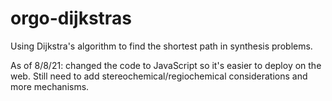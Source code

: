 # orgo-dijkstras
Using Dijkstra's algorithm to find the shortest path in synthesis problems.

As of 8/8/21: changed the code to JavaScript so it's easier to deploy on the web. Still need to add stereochemical/regiochemical considerations and more mechanisms.
